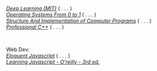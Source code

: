 [_Deep Learning (MIT)_](https://github.com/GandalfTea/Notebooks/tree/master/Deep%20Learning/MIT%20Textbook) ( . . . )       
[_Operating Systems From 0 to 1_](https://github.com/GandalfTea/Notebooks/tree/master/CS/OS/Operating%20Systems%20From%200%20to%201) ( . . . )   
[_Structure And Implementation of Computer Programs_](https://github.com/GandalfTea/Notebooks/tree/master/SICP)  ( . . . )   
[_Professional C++_](https://github.com/GandalfTea/Notebooks/tree/master/C%2B%2B/ProfC%2B%2B%20.%20textbook) ( . . . )    

&nbsp;   


Web Dev:   
[_Eloquent Javascript_](https://github.com/GandalfTea/Notebooks/tree/master/JavaScript/Eloquent%20Javascript) ( . . . )        
[_Learning Javascript - O'reilly - 3rd ed._](https://github.com/GandalfTea/Notebooks/tree/master/JavaScript/Learning%20Javascript%20Ed.3) 

